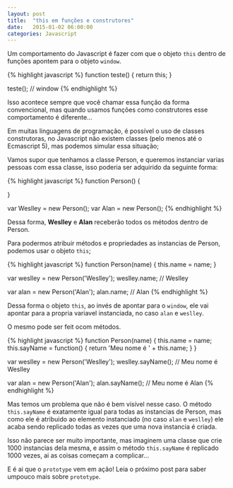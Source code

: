 ```yaml
---
layout: post
title:  "this em funções e construtores"
date:   2015-01-02 06:00:00
categories: Javascript
---
```


Um comportamento do Javascript é fazer com que o objeto `this` dentro de funções apontem para o objeto `window`.

{% highlight javascript %}
function teste() {
  return this;
}

teste(); // window
{% endhighlight %}

Isso acontece sempre que você chamar essa função da forma convencional, mas quando usamos funções como construtores esse comportamento é diferente...

Em muitas linguagens de programação, é possível o uso de classes construtoras, no Javascript não existem classes (pelo menos até o Ecmascript 5), mas podemos simular essa situação;

Vamos supor que tenhamos a classe Person, e queremos instanciar varias pessoas com essa classe, isso poderia ser adquirido da seguinte forma:

{% highlight javascript %}
function Person() {

}

var Weslley = new Person();
var Alan = new Person();
{% endhighlight %}

Dessa forma, **Weslley** e **Alan** receberão todos os métodos dentro de Person.

Para podermos atribuir métodos e propriedades as instancias de Person, podemos usar o objeto `this`;

{% highlight javascript %}
function Person(name) {
  this.name = name;
}

var weslley = new Person('Weslley');
weslley.name; // Weslley

var alan = new Person('Alan');
alan.name; // Alan
{% endhighlight %}

Dessa forma o objeto `this`, ao invés de apontar para o `window`, ele vai apontar para a propria variavel instanciada, no caso `alan` e `weslley`.

O mesmo pode ser feit ocom métodos.

{% highlight javascript %}
function Person(name) {
  this.name = name;
  this.sayName = function() {
    return 'Meu nome é ' + this.name;
  }
}

var weslley = new Person('Weslley');
weslley.sayName(); // Meu nome é Weslley

var alan = new Person('Alan');
alan.sayName(); // Meu nome é Alan
{% endhighlight %}

Mas temos um problema que não é bem visível nesse caso. O método `this.sayName` é exatamente igual para todas as instancias de Person, mas como ele é atribuido ao elemento instanciado (no caso `alan` e `weslley`) ele acaba sendo replicado todas as vezes que uma nova instancia é criada.

Isso não parece ser muito importante, mas imaginem uma classe que crie 1000 instancias dela mesma, e assim o método `this.sayName` é replicado 1000 vezes, ai as coisas começam a complicar...

E é ai que o `prototype` vem em ação! Leia o próximo post para saber umpouco mais sobre `prototype`.
